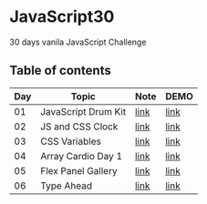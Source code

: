 ﻿# JavaScript30

30 days vanila JavaScript Challenge

## Table of contents

| Day | Topic | Note | DEMO
| --- | --- | --- | --- |
| 01 | JavaScript Drum Kit | [link](https://github.com/jayredk/JavaScript30/tree/main/01%20-%20JavaScript%20Drum%20Kit) | [link](https://jayredk.github.io/JavaScript30/01%20-%20JavaScript%20Drum%20Kit) |
| 02 | JS and CSS Clock | [link](https://github.com/jayredk/JavaScript30/tree/main/02%20-%20JS%20and%20CSS%20Clock) | [link](https://jayredk.github.io/JavaScript30/02%20-%20JS%20and%20CSS%20Clock) |
| 03 | CSS Variables | [link](https://github.com/jayredk/JavaScript30/tree/main/03%20-%20CSS%20Variables) | [link](https://jayredk.github.io/JavaScript30/03%20-%20CSS%20Variables) |
| 04 | Array Cardio Day 1 | [link](https://github.com/jayredk/JavaScript30/tree/main/04%20-%20Array%20Cardio%20Day%201) | [link](https://jayredk.github.io/JavaScript30/04%20-%20Array%20Cardio%20Day%201) |
| 05 | Flex Panel Gallery | [link](https://github.com/jayredk/JavaScript30/tree/main/05%20-%20Flex%20Panel%20Gallery) | [link](https://jayredk.github.io/JavaScript30/05%20-%20Flex%20Panel%20Gallery) |
| 06 | Type Ahead | [link](https://github.com/jayredk/JavaScript30/tree/main/06%20-%20Type%20Ahead) | [link](https://jayredk.github.io/JavaScript30/06%20-%20Type%20Ahead) |